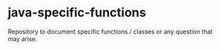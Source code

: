# java-specific-functions
Repository to document specific functions / classes or any question that may arise.
